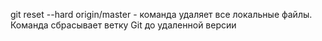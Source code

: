 git reset --hard origin/master  - команда удаляет все локальные файлы. Команда сбрасывает ветку Git до удаленной версии

